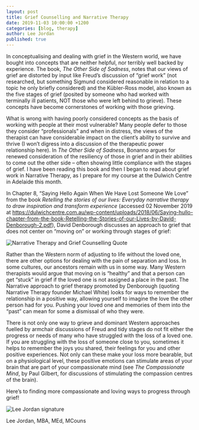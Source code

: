 ```yaml
---
layout: post
title: Grief Counselling and Narrative Therapy
date: 2019-11-03 10:00:00 +1200
categories: [blog, therapy]
author: Lee Jordan
published: true
---
```


<p>In conceptualising and dealing with grief in the Western world, we have bought into concepts that are neither helpful, nor terribly well backed by experience. The book, <i>The Other Side of Sadness</i>, notes that our views of grief are distorted by input like Freud’s discussion of “grief work” (not researched, but something Sigmund considered reasonable in relation to a topic he only briefly considered) and the Kübler-Ross model, also known as the five stages of grief (posited by someone who had worked with terminally ill patients, NOT those who were left behind to grieve). These concepts have become cornerstones of working with those grieving.

<p>What is wrong with having poorly considered concepts as the basis of working with people at their most vulnerable? Many people defer to those they consider “professionals” and when in distress, the views of the therapist can have considerable impact on the client’s ability to survive and thrive (I won’t digress into a discussion of the therapeutic power relationship here). In <i>The Other Side of Sadness</i>, Bonanno argues for renewed consideration of the resiliency of those in grief and in their abilities to come out the other side – often showing little compliance with the stages of grief. I have been reading this book and then I began to read about grief work in Narrative Therapy, as I prepare for my course at the Dulwich Centre in Adelaide this month.</p>

<p>In Chapter 8, “Saying Hello Again When We Have Lost Someone We Love” from the book <i>Retelling the stories of our lives: Everyday narrative therapy to draw inspiration and transform experience</i> (accessed 02 November 2019 at <a href="https://dulwichcentre.com.au/wp-content/uploads/2018/06/Saying-hullo-chapter-from-the-book-Retelling-the-Stories-of-our-Lives-by-David-Denborough-2.pdf" alt="Narrative Therapy for Grief" rel="nofollow" target="_blank">https://dulwichcentre.com.au/wp-content/uploads/2018/06/Saying-hullo-chapter-from-the-book-Retelling-the-Stories-of-our-Lives-by-David-Denborough-2.pdf</a>), David Denborough discusses an approach to grief that does not center on “moving on” or working through stages of grief:</p>

<p><img class="img-border" src="https://geraldleejordan.com/public/assets/images/narrative-therapy-and-grief-counselling-quote.png" alt="Narrative Therapy and Grief Counselling Quote"></p>

<p>Rather than the Western norm of adjusting to life without the loved one, there are other options for dealing with the pain of separation and loss. In some cultures, our ancestors remain with us in some way. Many Western therapists would argue that moving on is “healthy” and that a person can get “stuck” in grief if the loved one is not assigned a place in the past. The Narrative approach to grief therapy promoted by Denborough (quoting Narrative Therapy founder Michael White) looks for ways to remember the relationship in a positive way, allowing yourself to imagine the love the other person had for you. Pushing your loved one and memories of them into the “past” can mean for some a dismissal of who they were.</p>

<p>There is not only one way to grieve and dominant Western approaches fuelled by armchair discussions of Freud and tidy stages do not fit either the progress or needs of many who have struggled with the loss of a loved one. If you are struggling with the loss of someone close to you, sometimes it helps to remember the joys you shared, their feelings for you and other positive experiences. Not only can these make your loss more bearable, but on a physiological level, these positive emotions can stimulate areas of your brain that are part of your compassionate mind (see <i>The Compassionate Mind</i>, by Paul Gilbert, for discussions of stimulating the compassion centres of the brain).</p>

<p>Here’s to finding more compassionate and loving ways to progress through grief!</p>

<img src="https://geraldleejordan.com/public/assets/images/lee-jordan.png" alt="Lee Jordan signature">

Lee Jordan, MBA, MEd, MCouns
